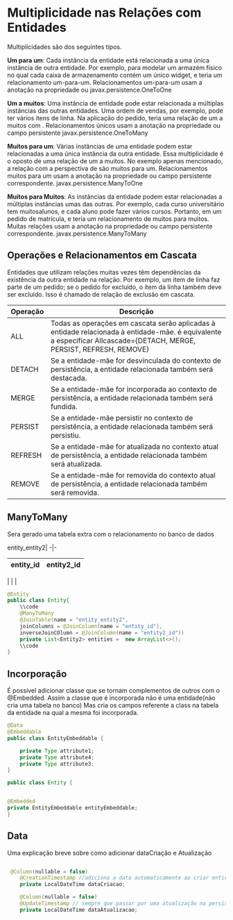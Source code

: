 # Multiplicidade nas Relações com Entidades
Multiplicidades são dos seguintes tipos.

**Um para um**: Cada instância da entidade está relacionada a uma única instância
 de outra entidade. Por exemplo, para modelar um armazém físico no qual cada
  caixa de armazenamento contém um único widget, e teria um relacionamento 
  um-para-um. Relacionamentos um-para-um usam a anotação na propriedade ou 
 javax.persistence.OneToOne


**Um a muitos**: Uma instância de entidade pode estar relacionada a múltiplas 
instâncias das outras entidades. Uma ordem de vendas, por exemplo, pode ter
 vários itens de linha. Na aplicação do pedido, teria uma relação de um a 
 muitos com . Relacionamentos únicos usam a anotação na propriedade ou campo 
 persistente javax.persistence.OneToMany


**Muitos para um**: Várias instâncias de uma entidade podem estar relacionadas a 
uma única instância da outra entidade. Essa multiplicidade é o oposto de uma 
relação de um a muitos. No exemplo apenas mencionado, a relação com a 
perspectiva de são muitos para um. Relacionamentos muitos para um usam a 
anotação na propriedade ou campo persistente correspondente.
javax.persistence.ManyToOne

**Muitos para Muitos**: As instâncias da entidade podem estar relacionadas a múltiplas instâncias umas das outras. Por exemplo, cada curso universitário 
tem muitosalunos, e cada aluno pode fazer vários cursos. Portanto, em um 
pedido de matrícula, e teria um relacionamento de muitos para muitos. Muitas 
relações usam a anotação na propriedade ou campo persistente correspondente.
javax.persistence.ManyToMany

## Operações e Relacionamentos em Cascata

 Entidades que utilizam relações muitas vezes têm dependências da existência
da outra entidade na relação. Por exemplo, um item de linha faz parte de um
pedido; se o pedido for excluído, o item da linha também deve ser excluído. 
Isso é chamado de relação de exclusão em cascata.

 Operação | Descrição 
 -|-
 ALL|Todas as operações em cascata serão aplicadas à entidade relacionada à entidade-mãe. é equivalente a especificar Allcascade={DETACH, MERGE, PERSIST, REFRESH, REMOVE}
 DETACH| Se a entidade-mãe for desvinculada do contexto de persistência, a entidade relacionada também será destacada.
MERGE|Se a entidade-mãe for incorporada ao contexto de persistência, a entidade relacionada também será fundida.
PERSIST|Se a entidade-mãe persistir no contexto de persistência, a entidade relacionada também será persistiu.
REFRESH|Se a entidade-mãe for atualizada no contexto atual de persistência, a entidade relacionada também será atualizada.
REMOVE|Se a entidade-mãe for removida do contexto atual de persistência, a entidade relacionada também será removida.

## ManyToMany

Sera gerado uma tabela extra com o relacionamento no banco de dados

entity_entity2|
-|-

entity_id|entity2_id
-|-
|
|
|
~~~ java
@Entity
public class Entity{
    \\code
    @ManyToMany
    @JoinTable(name = "entity_entity2",
    joinColumns = @JoinColumn(name = "entity_id"),
    inverseJoinCOlumn = @JoinColumn(name = "entity2_id"))
    private List<Entity2> entities =  new ArrayList<>();
    \\code
}
~~~

## Incorporação
 É possível adicionar classe que se tornam complementos de outros com o @Embedded. 
Assim a classe que é incorporada não é uma entidade(não cria uma tabela no banco)
Mas cria os campos referente a class na tabela da entidade na qual a mesma foi 
incorporada.

~~~ java
@Data
@Embeddable
public class EntityEmbeddable {

    private Type attribute1;
    private Type attribute4;
    private Type attribute3;
}

public class Entity {


@Embedded
private EntityEmbeddable entityEmbeddable;
}


~~~

## Data

Uma explicação breve sobre como adicionar
dataCriação e Atualização
~~~java

 @Column(nullable = false)
    @CreationTimestamp //adiciona a data automaticamente ao criar entidade
    private LocalDateTime dataCriacao;

    @Column(nullable = false)
    @UpdateTimestamp // sempre que passar por uma atualização na persistência atualiza a data
    private LocalDateTime dataAtualizacao;
~~~